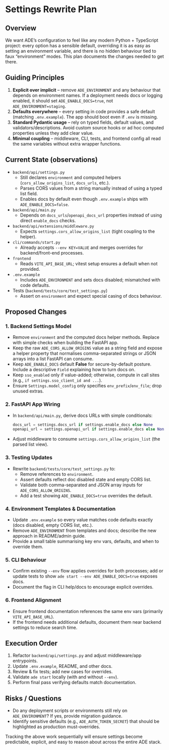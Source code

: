 # Settings Rewrite Plan

## Overview
We want ADE’s configuration to feel like any modern Python + TypeScript project: every option has a sensible default, overriding it is as easy as setting an environment variable, and there is no hidden behaviour tied to faux “environment” modes. This plan documents the changes needed to get there.

## Guiding Principles
1. **Explicit over implicit** – remove `ADE_ENVIRONMENT` and any behaviour that depends on environment names. If a deployment needs docs or logging enabled, it should set `ADE_ENABLE_DOCS=true`, not `ADE_ENVIRONMENT=staging`.
2. **Defaults everywhere** – every setting in code provides a safe default (matching `.env.example`). The app should boot even if `.env` is missing.
3. **Standard Pydantic usage** – rely on typed fields, default values, and validators/descriptions. Avoid custom source hooks or ad hoc computed properties unless they add clear value.
4. **Minimal coupling** – middleware, CLI, tests, and frontend config all read the same variables without extra wrapper functions.

## Current State (observations)
- `backend/api/settings.py`
  - Still declares `environment` and computed helpers (`cors_allow_origins_list`, `docs_urls`, etc.).
  - Parses CORS values from a string manually instead of using a typed list field.
  - Enables docs by default even though `.env.example` ships with `ADE_ENABLE_DOCS=false`.
- `backend/api/main.py`
  - Depends on `docs_urls`/`openapi_docs_url` properties instead of using direct `enable_docs` checks.
- `backend/api/extensions/middleware.py`
  - Expects `settings.cors_allow_origins_list` (tight coupling to the helper).
- `cli/commands/start.py`
  - Already accepts `--env KEY=VALUE` and merges overrides for backend/front-end processes.
- `frontend`
  - Reads `VITE_API_BASE_URL`; vitest setup ensures a default when not provided.
- `.env.example`
  - Includes `ADE_ENVIRONMENT` and sets docs disabled; mismatched with code defaults.
- Tests (`backend/tests/core/test_settings.py`)
  - Assert on `environment` and expect special casing of docs behaviour.

## Proposed Changes
### 1. Backend Settings Model
- Remove `environment` and the computed docs helper methods. Replace with simple checks when building the FastAPI app.
- Keep the raw `ADE_CORS_ALLOW_ORIGINS` value as a string field and expose a helper property that normalises comma-separated strings or JSON arrays into a list FastAPI can consume.
- Keep `ADE_ENABLE_DOCS` default **False** for secure-by-default posture. Include a descriptive `Field` explaining how to turn docs on.
- Keep `sso_enabled` only if value-added; otherwise, compute in call sites (e.g., `if settings.sso_client_id and ...`).
- Ensure `Settings.model_config` only specifies `env_prefix`/`env_file`; drop unused extras.

### 2. FastAPI App Wiring
- In `backend/api/main.py`, derive docs URLs with simple conditionals:
  ```python
  docs_url = settings.docs_url if settings.enable_docs else None
  openapi_url = settings.openapi_url if settings.enable_docs else None
  ```
- Adjust middleware to consume `settings.cors_allow_origins_list` (the parsed list view).

### 3. Testing Updates
- Rewrite `backend/tests/core/test_settings.py` to:
  - Remove references to `environment`.
  - Assert defaults reflect doc disabled state and empty CORS list.
  - Validate both comma-separated and JSON array inputs for `ADE_CORS_ALLOW_ORIGINS`.
  - Add a test showing `ADE_ENABLE_DOCS=true` overrides the default.

### 4. Environment Templates & Documentation
- Update `.env.example` so every value matches code defaults exactly (docs disabled, empty CORS list, etc.).
- Remove `ADE_ENVIRONMENT` from templates and docs; describe the new approach in README/admin guide.
- Provide a small table summarising key env vars, defaults, and when to override them.

### 5. CLI Behaviour
- Confirm existing `--env` flow applies overrides for both processes; add or update tests to show `ade start --env ADE_ENABLE_DOCS=true` exposes docs.
- Document the flag in CLI help/docs to encourage explicit overrides.

### 6. Frontend Alignment
- Ensure frontend documentation references the same env vars (primarily `VITE_API_BASE_URL`).
- If the frontend needs additional defaults, document them near backend settings to reduce search time.

## Execution Order
1. Refactor `backend/api/settings.py` and adjust middleware/app entrypoints.
2. Update `.env.example`, README, and other docs.
3. Review & fix tests; add new cases for overrides.
4. Validate `ade start` locally (with and without `--env`).
5. Perform final pass verifying defaults match documentation.

## Risks / Questions
- Do any deployment scripts or environments still rely on `ADE_ENVIRONMENT`? If yes, provide migration guidance.
- Identify sensitive defaults (e.g., `ADE_AUTH_TOKEN_SECRET`) that should be highlighted as production must-overrides.

Tracking the above work sequentially will ensure settings become predictable, explicit, and easy to reason about across the entire ADE stack.


